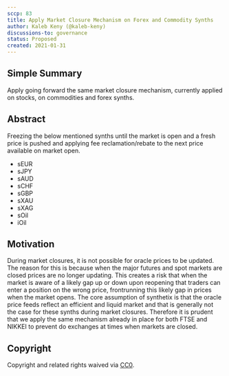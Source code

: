 ```yaml
---
sccp: 83
title: Apply Market Closure Mechanism on Forex and Commodity Synths
author: Kaleb Keny (@kaleb-keny)
discussions-to: governance
status: Proposed
created: 2021-01-31
---
```


<!--You can leave these HTML comments in your merged SCCP and delete the visible duplicate text guides, they will not appear and may be helpful to refer to if you edit it again. This is the suggested template for new SCCPs. Note that an SCCP number will be assigned by an editor. When opening a pull request to submit your SCCP, please use an abbreviated title in the filename, `sccp-draft_title_abbrev.md`. The title should be 44 characters or less.-->

## Simple Summary

<!--"If you can't explain it simply, you don't understand it well enough." Provide a simplified and layman-accessible explanation of the SCCP.-->

Apply going forward the same market closure mechanism, currently applied on stocks, on commodities and forex synths.

## Abstract

<!--A short (~200 word) description of the variable change proposed.-->

Freezing the below mentioned synths until the market is open and a fresh price is pushed and applying fee reclamation/rebate to the next price available on market open.
- sEUR
- sJPY
- sAUD
- sCHF
- sGBP
- sXAU
- sXAG
- sOil
- iOil


## Motivation

<!--The motivation is critical for SCCPs that want to update variables within Synthetix. It should clearly explain why the existing variable is not incentive aligned. SCCP submissions without sufficient motivation may be rejected outright.-->

During market closures, it is not possible for oracle prices to be updated. The reason for this is because when the major futures and spot markets are closed prices are no longer updating. This creates a risk that when the market is aware of a likely gap up or down upon reopening that traders can enter a position on the wrong price, frontrunning this likely gap in prices when the market opens. 
The core assumption of synthetix is that the oracle price feeds reflect an efficient and liquid market and that is generally not the case for these synths during market closures. Therefore it is prudent that we apply the same mechanism already in place for both FTSE and NIKKEI to prevent do exchanges at times when markets are closed.


## Copyright

Copyright and related rights waived via [CC0](https://creativecommons.org/publicdomain/zero/1.0/).
